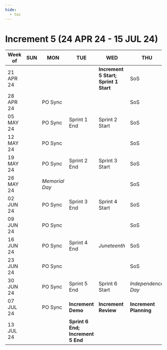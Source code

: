 ```yaml
---
hide:
  - toc
---
```


# Increment 5 (24 APR 24 - 15 JUL 24)

| Week of | SUN | MON | TUE | WED | THU | FRI | SAT |
| --- | --- | --- | --- | --- | --- | --- | --- |
| 21 APR 24 | | | | **Increment 5 Start; Sprint 1 Start** | SoS | | |
| 28 APR 24 | | PO Sync | | | SoS | | |
| 05 MAY 24 | | PO Sync | Sprint 1 End | Sprint 2 Start | SoS | | |
| 12 MAY 24 | | PO Sync | | | SoS | | |
| 19 MAY 24 | | PO Sync | Sprint 2 End | Sprint 3 Start | SoS | | |
| 26 MAY 24 | | _Memorial Day_ | | | SoS | | |
| 02 JUN 24 | | PO Sync | Sprint 3 End | Sprint 4 Start | SoS | | |
| 09 JUN 24 | | PO Sync | | | SoS | | |
| 16 JUN 24 | | PO Sync | Sprint 4 End | _Juneteenth_ | SoS | | |
| 23 JUN 24 | | PO Sync | | | SoS | | |
| 30 JUN 24 | | PO Sync | Sprint 5 End | Sprint 6 Start | _Independence Day_ | | |
| 07 JUL 24 | | PO Sync | **Increment Demo** | **Increment Review** | **Increment Planning** | **Increment Planning** | |
| 13 JUL 24 | | | **Sprint 6 End; Increment 5 End** | | | | |
